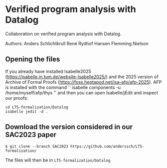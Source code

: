 # Verified program analysis with Datalog
Collaboration on verified program analysis with Datalog.

Authors: 
Anders Schlichtkrull
René Rydhof Hansen
Flemming Nielson


## Opening the files

If you already have installed Isabelle2025 (https://isabelle.in.tum.de/website-Isabelle2025/) 
and the 2025 version of Archive of Formal Proofs (https://foss.heptapod.net/isa-afp/afp-2025).
AFP is installed with the command
``
isabelle components -u /home/myself/afp/thys
''
and then you can open Isabelle/jEdit and inspect our proofs:
```
cd LTS-formalization/Datalog
isabelle jedit -d .
```

## Download the version considered in our SAC2023 paper

```
$ git clone --branch SAC2023 https://github.com/anderssch/LTS-formalization/
```

The files will then be in `LTS-formalization/Datalog`

